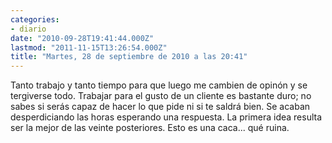 ```yaml
---
categories:
- diario
date: "2010-09-28T19:41:44.000Z"
lastmod: "2011-11-15T13:26:54.000Z"
title: "Martes, 28 de septiembre de 2010 a las 20:41"
---
```


Tanto trabajo y tanto tiempo para que luego me cambien de opinón y se tergiverse todo. Trabajar para el gusto de un cliente es bastante duro; no sabes si serás capaz de hacer lo que pide ni si te saldrá bien. Se acaban desperdiciando las horas esperando una respuesta. La primera idea resulta ser la mejor de las veinte posteriores. Esto es una caca... qué ruina.